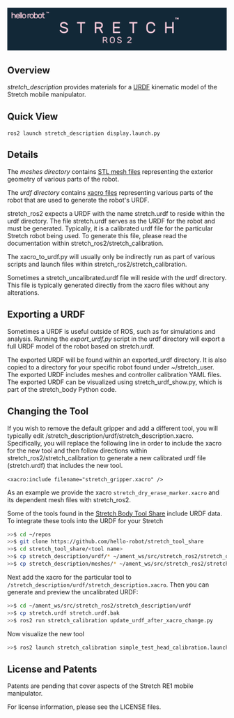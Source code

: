 ![](../images/banner.png)

## Overview

*stretch_description* provides materials for a [URDF](http://wiki.ros.org/urdf) kinematic model of the Stretch mobile manipulator.

## Quick View

    ros2 launch stretch_description display.launch.py

## Details

The *meshes directory* contains [STL mesh files](https://en.wikipedia.org/wiki/STL_(file_format)) representing the exterior geometry of various parts of the robot. 

The *urdf directory* contains [xacro files](http://wiki.ros.org/xacro) representing various parts of the robot that are used to generate the robot's URDF. 

stretch_ros2 expects a URDF with the name stretch.urdf to reside within the urdf directory. The file stretch.urdf serves as the URDF for the robot and must be generated. Typically, it is a calibrated urdf file for the particular Stretch robot being used. To generate this file, please read the documentation within stretch_ros2/stretch_calibration. 

The xacro_to_urdf.py will usually only be indirectly run as part of various scripts and launch files within stretch_ros2/stretch_calibration. 

Sometimes a stretch_uncalibrated.urdf file will reside with the urdf directory. This file is typically generated directly from the xacro files without any alterations. 

## Exporting a URDF

Sometimes a URDF is useful outside of ROS, such as for simulations and analysis. Running the *export_urdf.py* script in the urdf directory will export a full URDF model of the robot based on stretch.urdf. 

The exported URDF will be found within an exported_urdf directory. It is also copied to a directory for your specific robot found under ~/stretch_user. The exported URDF includes meshes and controller calibration YAML files. The exported URDF can be visualized using stretch_urdf_show.py, which is part of the stretch_body Python code. 

## Changing the Tool

If you wish to remove the default gripper and add a different tool, you will typically edit /stretch_description/urdf/stretch_description.xacro. Specifically, you will replace the following line in order to include the xacro for the new tool and then follow directions within stretch_ros2/stretch_calibration to generate a new calibrated urdf file (stretch.urdf) that includes the new tool.

`<xacro:include filename="stretch_gripper.xacro" />`

As an example we provide the xacro `stretch_dry_erase_marker.xacro` and its dependent mesh files with stretch_ros2. 

Some of the tools found in the [Stretch Body Tool Share](https://github.com/hello-robot/stretch_tool_share/) include URDF data. To integrate these tools into the URDF for your Stretch

```bash
>>$ cd ~/repos
>>$ git clone https://github.com/hello-robot/stretch_tool_share
>>$ cd stretch_tool_share/<tool name>
>>$ cp stretch_description/urdf/* ~/ament_ws/src/stretch_ros2/stretch_description/urdf/
>>$ cp stretch_description/meshes/* ~/ament_ws/src/stretch_ros2/stretch_description/meshes/
```

Next add the xacro for the particular tool to `/stretch_description/urdf/stretch_description.xacro`. Then you can generate and preview the uncalibrated URDF:

```bash
>>$ cd ~/ament_ws/src/stretch_ros2/stretch_description/urdf
>>$ cp stretch.urdf stretch.urdf.bak
>>$ ros2 run stretch_calibration update_urdf_after_xacro_change.py
```

Now visualize the new tool

```bash
>>$ ros2 launch stretch_calibration simple_test_head_calibration.launch
```

## License and Patents

Patents are pending that cover aspects of the Stretch RE1 mobile manipulator.

For license information, please see the LICENSE files. 
